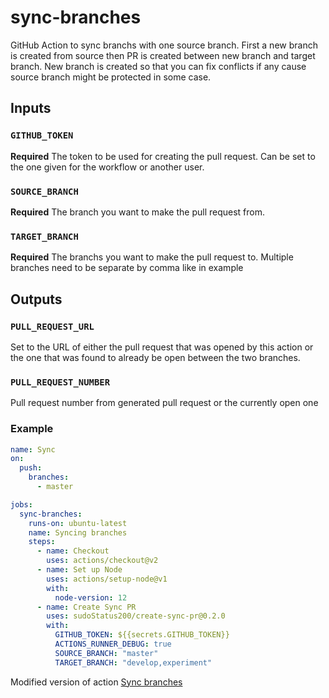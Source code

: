 # sync-branches

GitHub Action to sync branchs with one source branch. First a new branch is created from source then PR is created between new branch and target branch.
New branch is created so that you can fix conflicts if any cause source branch might be protected in some case.

## Inputs

### `GITHUB_TOKEN`

**Required** The token to be used for creating the pull request. Can be set to the one given for the workflow or another user.

### `SOURCE_BRANCH`

**Required** The branch you want to make the pull request from.

### `TARGET_BRANCH`

**Required** The branchs you want to make the pull request to. Multiple branches need to be separate by comma like in example

## Outputs

### `PULL_REQUEST_URL`

Set to the URL of either the pull request that was opened by this action or the one that was found to already be open between the two branches.

### `PULL_REQUEST_NUMBER`

Pull request number from generated pull request or the currently open one

### Example

```yml
name: Sync
on:
  push:
    branches:
      - master

jobs:
  sync-branches:
    runs-on: ubuntu-latest
    name: Syncing branches
    steps:
      - name: Checkout
        uses: actions/checkout@v2
      - name: Set up Node
        uses: actions/setup-node@v1
        with:
          node-version: 12
      - name: Create Sync PR
        uses: sudoStatus200/create-sync-pr@0.2.0
        with:
          GITHUB_TOKEN: ${{secrets.GITHUB_TOKEN}}
          ACTIONS_RUNNER_DEBUG: true
          SOURCE_BRANCH: "master"
          TARGET_BRANCH: "develop,experiment"
```

Modified version of action [Sync branches](https://github.com/TreTuna/sync-branches)
